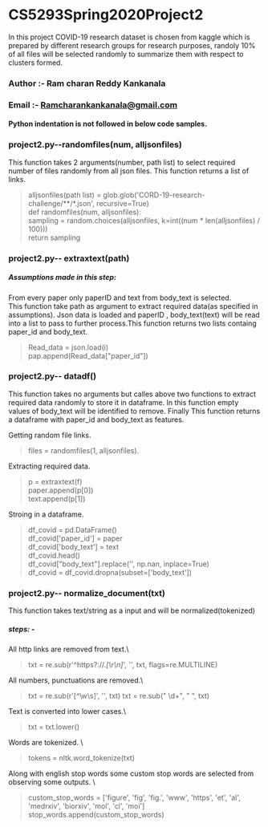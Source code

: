 # CS5293Spring2020Project2
In this project COVID-19 research dataset is chosen from kaggle which is prepared by different research groups for research purposes, randoly 10% of all files will be selected randomly to summarize them with respect to clusters formed.
### Author :- Ram charan Reddy Kankanala
### Email :- Ramcharankankanala@gmail.com


#### Python indentation is not followed in below code samples.


### project2.py--randomfiles(num, alljsonfiles)
This function takes 2 arguments(number, path list) to select required number of files randomly from all json files. This function returns a list of links. 
>  alljsonfiles(path list) = glob.glob('CORD-19-research-challenge/**/*.json', recursive=True) \
   def randomfiles(num, alljsonfiles): \
     sampling = random.choices(alljsonfiles, k=int((num * len(alljsonfiles) / 100))) \
     return sampling
     
### project2.py-- extraxtext(path)
##### Assumptions made in this step:
From every paper only paperID and text from body_text is selected.\
This function take path as argument to extract required data(as specified in assumptions). Json data is loaded and paperID , body_text(text) will be read into a list to pass to further process.This function returns two lists containg paper_id and body_text.
>   Read_data = json.load(i)\
    pap.append(Read_data["paper_id"])

    
### project2.py-- datadf()
This function takes no arguments but calles above two functions to extract required data randomly to store it in dataframe. In this function empty values of body_text will be identified to remove. Finally This function returns a dataframe with paper_id and body_text as features.

Getting random file links.
> files = randomfiles(1, alljsonfiles).

Extracting required data.
> p = extraxtext(f) \
   paper.append(p[0]) \
   text.append(p[1])
   
Stroing in a dataframe.
> df_covid = pd.DataFrame() \
    df_covid['paper_id'] = paper \
    df_covid['body_text'] = text \
    df_covid.head() \
    df_covid["body_text"].replace('', np.nan, inplace=True) \
    df_covid = df_covid.dropna(subset=['body_text'])
    

### project2.py-- normalize_document(txt)
This function takes text/string as a input and will be normalized(tokenized)
##### steps: - 
All http links are removed from text.\
> txt = re.sub(r'^https?:\/\/.*[\r\n]*', '', txt, flags=re.MULTILINE)

All numbers, punctuations are removed.\
>  txt = re.sub(r'[^\w\s]', '', txt)
    txt = re.sub(" \d+", " ", txt)
    
Text is converted into lower cases.\
> txt = txt.lower()

Words are tokenized. \
> tokens = nltk.word_tokenize(txt)

Along with english stop words some custom stop words are selected from observing some outputs. \
 > custom_stop_words = ['figure', 'fig', 'fig.', 'www', 'https', 'et', 'al', 'medrxiv', 'biorxiv', 'mol', 'cl', 'moi']
    stop_words.append(custom_stop_words)
